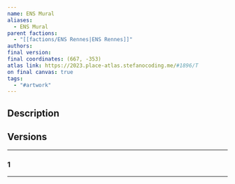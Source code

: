 ```yaml
---
name: ENS Mural
aliases:
  - ENS Mural
parent factions:
  - "[[factions/ENS Rennes|ENS Rennes]]"
authors: 
final version: 
final coordinates: (667, -353)
atlas link: https://2023.place-atlas.stefanocoding.me/#1896/T
on final canvas: true
tags:
  - "#artwork"
---
```

## Description


## Versions
___
### 1

___
